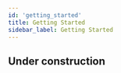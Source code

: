 ```yaml
---
id: 'getting_started'
title: Getting Started
sidebar_label: Getting Started
---
```

  



  ## Under construction
  